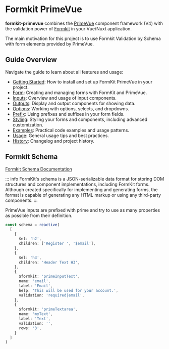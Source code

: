 # Formkit PrimeVue

**formkit-primevue** combines the [PrimeVue](https://primevue.org/) component framework (V4) with the validation power of [Formkit](https://formkit.com/) in your Vue/Nuxt application.

The main motivation for this project is to use Formkit Validation by Schema with form elements provided by PrimeVue.

## Guide Overview

Navigate the guide to learn about all features and usage:

- [Getting Started](getting-started.md): How to install and set up FormKit PrimeVue in your project.
- [Form](form.md): Creating and managing forms with FormKit and PrimeVue.
- [Inputs](inputs.md): Overview and usage of input components.
- [Outputs](outputs.md): Display and output components for showing data.
- [Options](options.md): Working with options, selects, and dropdowns.
- [Prefix](prefix.md): Using prefixes and suffixes in your form fields.
- [Styling](styling.md): Styling your forms and components, including advanced customization.
- [Examples](examples.md): Practical code examples and usage patterns.
- [Usage](usage.md): General usage tips and best practices.
- [History](history.md): Changelog and project history.

## Formkit Schema

[Formkit Schema Documentation](https://formkit.com/essentials/schema)

::: info
FormKit's schema is a JSON-serializable data format for storing DOM structures and component implementations, including FormKit forms. Although created specifically for implementing and generating forms, the format is capable of generating any HTML markup or using any third-party components.
:::

PrimeVue inputs are prefixed with prime and try to use as many properties as possible from their definition.

```ts
const schema = reactive(
  [
    {
      $el: 'h2',
      children: ['Register ', '$email'],
    },
    {
      $el: 'h3',
      children: 'Header Text H3',
    },
    {
      $formkit: 'primeInputText',
      name: 'email',
      label: 'Email',
      help: 'This will be used for your account.',
      validation: 'required|email',
    },
    {
      $formkit: 'primeTextarea',
      name: 'myText',
      label: 'Text',
      validation: '',
      rows: '3',
    }
  ]
)
```
